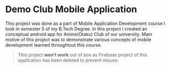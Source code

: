 # Demo Club Mobile Application
This project was done as a part of Mobile Application Development course I took in semester 5 of my B.Tech Degree. In this project I created an conceptual android app for Anime(Otaku) Club of our university. Main motive of this project was to demonstrate various concepts of mobile development learned throughtout this course.

> This project **won't work** out of box as Firebase project of this application has been deleted to prevent misuse.